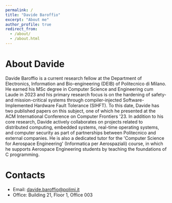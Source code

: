 ```yaml
---
permalink: /
title: "Davide Baroffio"
excerpt: "About me"
author_profile: true
redirect_from: 
  - /about/
  - /about.html
---
```


# About Davide
Davide Baroffio is a current research fellow at the Department of Electronics, Information and Bio-engineering (DEIB) of Politecnico di Milano. He earned his MSc degree in Computer Science and Engineering cum Laude in 2023 and his primary research focus is on the hardening of safety- and mission-critical systems through compiler-injected Software-Implemented Hardware Fault Tolerance (SIHFT). To this date, Davide has two published papers on this subject, one of which he presented at the ACM International Conference on Computer Frontiers '23. In addition to his core research, Davide actively collaborates on projects related to distributed computing, embedded systems, real-time operating systems, and computer security as part of partnerships between Politecnico and external companies. He is also a dedicated tutor for the 'Computer Science for Aerospace Engineering' (Informatica per Aerospaziali) course, in which he supports Aerospace Engineering students by teaching the foundations of C programming. 

# Contacts
- Email: davide.baroffio@polimi.it
- Office: Building 21, Floor 1, Office 003